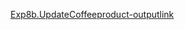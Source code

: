 [Exp8b.UpdateCoffeeproduct-outputlink](https://github.com/Divyaprabhu784/Divya-4AL22CS040--Java/blob/main/Exp8b.UpdateCoffeeProduct/8b.Mysql_Update.png)
